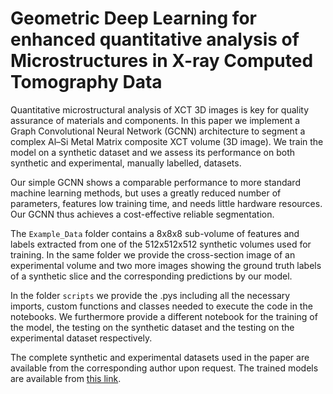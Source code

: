 # Geometric Deep Learning for enhanced quantitative analysis of Microstructures in X-ray Computed Tomography Data

Quantitative microstructural analysis of XCT 3D images is key for quality assurance of materials and components. In this paper we
implement a Graph Convolutional Neural Network (GCNN) architecture to segment a complex Al–Si Metal Matrix composite XCT volume (3D image). We train the model on a synthetic dataset and we assess its performance on both synthetic and experimental, manually labelled, datasets. 

Our simple GCNN shows a comparable performance to more standard machine learning methods, but uses a greatly reduced number of parameters, features low training time, and needs little hardware resources. Our GCNN thus achieves a cost-effective reliable segmentation.

The `Example_Data` folder contains a 8x8x8 sub-volume of features and labels extracted from one of the 512x512x512 synthetic volumes used for training. In the same folder we provide the cross-section image of an experimental volume and two more images showing the ground truth labels of a synthetic slice and the corresponding predictions by our model.

In the folder `scripts` we provide the .pys including all the necessary imports, custom functions and classes needed to execute the code in the notebooks. We furthermore provide a different notebook for the training of the model, the testing on the synthetic dataset and the testing on the experimental dataset respectively.

The complete synthetic and experimental datasets used in the paper are available from the corresponding author upon request. The trained models are available from [this link](https://liveunibo-my.sharepoint.com/:f:/g/personal/ferdinando_zanchett2_unibo_it/EmIJsOuc311MqaonANsFLU4BUuXTnRbOWu0_5Yv33KptWg?e=rJZTgm).

